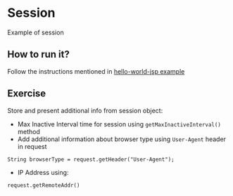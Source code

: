 # Session
Example of session

## How to run it?
Follow the instructions mentioned in [hello-world-jsp example](../00_hello-world-jsp/README.md)

## Exercise
Store and present additional info from session object:
- Max Inactive Interval time for session using `getMaxInactiveInterval()` method
- Add additional information about browser type using `User-Agent` header in request
```
String browserType = request.getHeader("User-Agent");
```
- IP Address using:
```
request.getRemoteAddr()
```
